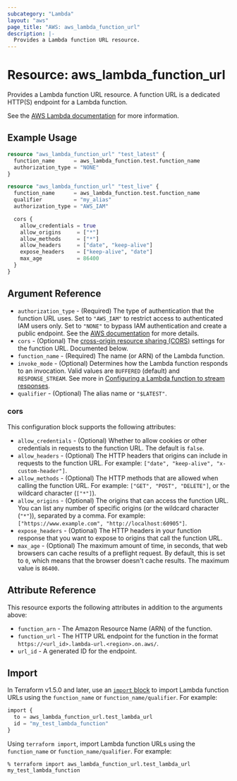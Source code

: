 ```yaml
---
subcategory: "Lambda"
layout: "aws"
page_title: "AWS: aws_lambda_function_url"
description: |-
  Provides a Lambda function URL resource.
---
```


# Resource: aws_lambda_function_url

Provides a Lambda function URL resource. A function URL is a dedicated HTTP(S) endpoint for a Lambda function.

See the [AWS Lambda documentation](https://docs.aws.amazon.com/lambda/latest/dg/lambda-urls.html) for more information.

## Example Usage

```terraform
resource "aws_lambda_function_url" "test_latest" {
  function_name      = aws_lambda_function.test.function_name
  authorization_type = "NONE"
}

resource "aws_lambda_function_url" "test_live" {
  function_name      = aws_lambda_function.test.function_name
  qualifier          = "my_alias"
  authorization_type = "AWS_IAM"

  cors {
    allow_credentials = true
    allow_origins     = ["*"]
    allow_methods     = ["*"]
    allow_headers     = ["date", "keep-alive"]
    expose_headers    = ["keep-alive", "date"]
    max_age           = 86400
  }
}
```

## Argument Reference

* `authorization_type` - (Required) The type of authentication that the function URL uses. Set to `"AWS_IAM"` to restrict access to authenticated IAM users only. Set to `"NONE"` to bypass IAM authentication and create a public endpoint. See the [AWS documentation](https://docs.aws.amazon.com/lambda/latest/dg/urls-auth.html) for more details.
* `cors` - (Optional) The [cross-origin resource sharing (CORS)](https://developer.mozilla.org/en-US/docs/Web/HTTP/CORS) settings for the function URL. Documented below.
* `function_name` - (Required) The name (or ARN) of the Lambda function.
* `invoke_mode` - (Optional) Determines how the Lambda function responds to an invocation. Valid values are `BUFFERED` (default) and `RESPONSE_STREAM`. See more in [Configuring a Lambda function to stream responses](https://docs.aws.amazon.com/lambda/latest/dg/configuration-response-streaming.html).
* `qualifier` - (Optional) The alias name or `"$LATEST"`.

### cors

This configuration block supports the following attributes:

* `allow_credentials` - (Optional) Whether to allow cookies or other credentials in requests to the function URL. The default is `false`.
* `allow_headers` - (Optional) The HTTP headers that origins can include in requests to the function URL. For example: `["date", "keep-alive", "x-custom-header"]`.
* `allow_methods` - (Optional) The HTTP methods that are allowed when calling the function URL. For example: `["GET", "POST", "DELETE"]`, or the wildcard character (`["*"]`).
* `allow_origins` - (Optional) The origins that can access the function URL. You can list any number of specific origins (or the wildcard character (`"*"`)), separated by a comma. For example: `["https://www.example.com", "http://localhost:60905"]`.
* `expose_headers` - (Optional) The HTTP headers in your function response that you want to expose to origins that call the function URL.
* `max_age` - (Optional) The maximum amount of time, in seconds, that web browsers can cache results of a preflight request. By default, this is set to `0`, which means that the browser doesn't cache results. The maximum value is `86400`.

## Attribute Reference

This resource exports the following attributes in addition to the arguments above:

* `function_arn` - The Amazon Resource Name (ARN) of the function.
* `function_url` - The HTTP URL endpoint for the function in the format `https://<url_id>.lambda-url.<region>.on.aws/`.
* `url_id` - A generated ID for the endpoint.

## Import

In Terraform v1.5.0 and later, use an [`import` block](https://developer.hashicorp.com/terraform/language/import) to import Lambda function URLs using the `function_name` or `function_name/qualifier`. For example:

```terraform
import {
  to = aws_lambda_function_url.test_lambda_url
  id = "my_test_lambda_function"
}
```

Using `terraform import`, import Lambda function URLs using the `function_name` or `function_name/qualifier`. For example:

```console
% terraform import aws_lambda_function_url.test_lambda_url my_test_lambda_function
```
